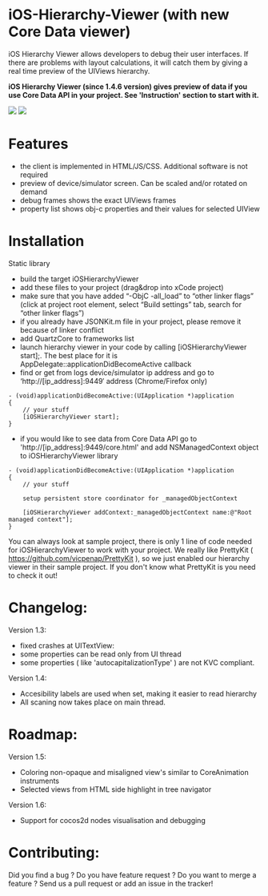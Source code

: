 iOS-Hierarchy-Viewer (with new Core Data viewer)
====================

iOS Hierarchy Viewer allows developers to debug their user interfaces. If there are problems with layout calculations, it will catch them by giving a real time preview of the UIViews hierarchy.

**iOS Hierarchy Viewer (since 1.4.6 version) gives preview of data if you use Core Data API in your project. See 'Instruction' section to start with it.**

![](http://i.stack.imgur.com/ynqvG.png)
![](http://dl.dropbox.com/u/858551/core_data.png)

Features
====================

+ the client is implemented in HTML/JS/CSS. Additional software is not required
+ preview of device/simulator screen. Can be scaled and/or rotated on demand
+ debug frames shows the exact UIViews frames
+ property list shows obj-c properties and their values for selected UIView

Installation
====================

Static library

+ build the target iOSHierarchyViewer
+ add these files to your project (drag&drop into xCode project)
+ make sure that you have added “-ObjC -all_load” to “other linker flags” (click at project root element, select “Build settings” tab, search for “other linker flags”)
+ if you already have JSONKit.m file in your project, please remove it because of linker conflict
+ add QuartzCore to frameworks list
+ launch hierarchy viewer in your code by calling [iOSHierarchyViewer start];. The best place for it is AppDelegate::applicationDidBecomeActive callback
+ find or get from logs device/simulator ip address and go to ‘http://[ip_address]:9449′ address (Chrome/Firefox only)

```objc
- (void)applicationDidBecomeActive:(UIApplication *)application
{
    // your stuff
    [iOSHierarchyViewer start];    
}
```

+ if you would like to see data from Core Data API go to 'http://[ip_address]:9449/core.html' and add NSManagedContext object to iOSHierarchyViewer library

```objc
- (void)applicationDidBecomeActive:(UIApplication *)application
{
    // your stuff
    
    setup persistent store coordinator for _managedObjectContext
    
    [iOSHierarchyViewer addContext:_managedObjectContext name:@"Root managed context"];    
}
```

You can always look at sample project, there is only 1 line of code needed for iOSHierarchyViewer to work with your project.
We really like PrettyKit ( https://github.com/vicpenap/PrettyKit ), so we just enabled our hierarchy viewer in their sample project. If you don't know what PrettyKit is you need to check it out!

Changelog:
====================

Version 1.3:
+ fixed crashes at UITextView:
+ some properties can be read only from UI thread
+ some properties ( like 'autocapitalizationType' ) are not KVC compliant.

Version 1.4:
+ Accesibility labels are used when set, making it easier to read hierarchy
+ All scaning now takes place on main thread.

Roadmap:
====================
Version 1.5:
- Coloring non-opaque and misaligned view's similar to CoreAnimation instruments
- Selected views from HTML side highlight in tree navigator

Version 1.6:
- Support for cocos2d nodes visualisation and debugging

Contributing:
====================
Did you find a bug ? Do you have feature request ? Do you want to merge a feature ?
Send us a pull request or add an issue in the tracker!

[LIB]: https://github.com/glock45/iOS-Hierarchy-Viewer/downloads

